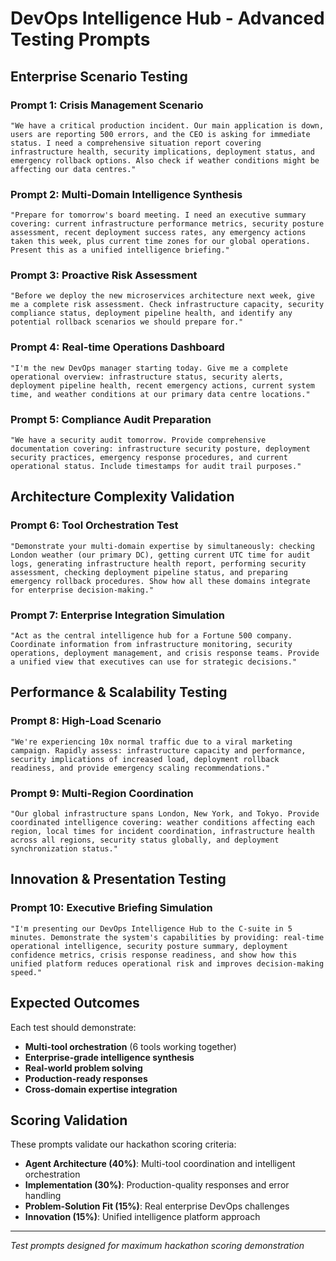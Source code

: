 # DevOps Intelligence Hub - Advanced Testing Prompts

## Enterprise Scenario Testing

### **Prompt 1: Crisis Management Scenario**
```
"We have a critical production incident. Our main application is down, users are reporting 500 errors, and the CEO is asking for immediate status. I need a comprehensive situation report covering infrastructure health, security implications, deployment status, and emergency rollback options. Also check if weather conditions might be affecting our data centres."
```

### **Prompt 2: Multi-Domain Intelligence Synthesis**
```
"Prepare for tomorrow's board meeting. I need an executive summary covering: current infrastructure performance metrics, security posture assessment, recent deployment success rates, any emergency actions taken this week, plus current time zones for our global operations. Present this as a unified intelligence briefing."
```

### **Prompt 3: Proactive Risk Assessment**
```
"Before we deploy the new microservices architecture next week, give me a complete risk assessment. Check infrastructure capacity, security compliance status, deployment pipeline health, and identify any potential rollback scenarios we should prepare for."
```

### **Prompt 4: Real-time Operations Dashboard**
```
"I'm the new DevOps manager starting today. Give me a complete operational overview: infrastructure status, security alerts, deployment pipeline health, recent emergency actions, current system time, and weather conditions at our primary data centre locations."
```

### **Prompt 5: Compliance Audit Preparation**
```
"We have a security audit tomorrow. Provide comprehensive documentation covering: infrastructure security posture, deployment security practices, emergency response procedures, and current operational status. Include timestamps for audit trail purposes."
```

## Architecture Complexity Validation

### **Prompt 6: Tool Orchestration Test**
```
"Demonstrate your multi-domain expertise by simultaneously: checking London weather (our primary DC), getting current UTC time for audit logs, generating infrastructure health report, performing security assessment, checking deployment pipeline status, and preparing emergency rollback procedures. Show how all these domains integrate for enterprise decision-making."
```

### **Prompt 7: Enterprise Integration Simulation**
```
"Act as the central intelligence hub for a Fortune 500 company. Coordinate information from infrastructure monitoring, security operations, deployment management, and crisis response teams. Provide a unified view that executives can use for strategic decisions."
```

## Performance & Scalability Testing

### **Prompt 8: High-Load Scenario**
```
"We're experiencing 10x normal traffic due to a viral marketing campaign. Rapidly assess: infrastructure capacity and performance, security implications of increased load, deployment rollback readiness, and provide emergency scaling recommendations."
```

### **Prompt 9: Multi-Region Coordination**
```
"Our global infrastructure spans London, New York, and Tokyo. Provide coordinated intelligence covering: weather conditions affecting each region, local times for incident coordination, infrastructure health across all regions, security status globally, and deployment synchronization status."
```

## Innovation & Presentation Testing

### **Prompt 10: Executive Briefing Simulation**
```
"I'm presenting our DevOps Intelligence Hub to the C-suite in 5 minutes. Demonstrate the system's capabilities by providing: real-time operational intelligence, security posture summary, deployment confidence metrics, crisis response readiness, and show how this unified platform reduces operational risk and improves decision-making speed."
```

## Expected Outcomes

Each test should demonstrate:
- **Multi-tool orchestration** (6 tools working together)
- **Enterprise-grade intelligence synthesis**
- **Real-world problem solving**
- **Production-ready responses**
- **Cross-domain expertise integration**

## Scoring Validation

These prompts validate our hackathon scoring criteria:
- **Agent Architecture (40%)**: Multi-tool coordination and intelligent orchestration
- **Implementation (30%)**: Production-quality responses and error handling
- **Problem-Solution Fit (15%)**: Real enterprise DevOps challenges
- **Innovation (15%)**: Unified intelligence platform approach

---
*Test prompts designed for maximum hackathon scoring demonstration*